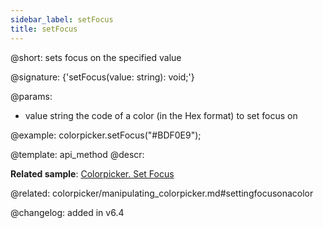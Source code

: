 ```yaml
---
sidebar_label: setFocus
title: setFocus
---          
```


@short: sets focus on the specified value

@signature: {'setFocus(value: string): void;'}

@params:
- value	string      the code of a color (in the Hex format) to set focus on

@example:
colorpicker.setFocus("#BDF0E9");


@template: api_method
@descr:

**Related sample**: [Colorpicker. Set Focus](https://snippet.dhtmlx.com/fg13r3uh)

@related: colorpicker/manipulating_colorpicker.md#settingfocusonacolor

@changelog:
added in v6.4


